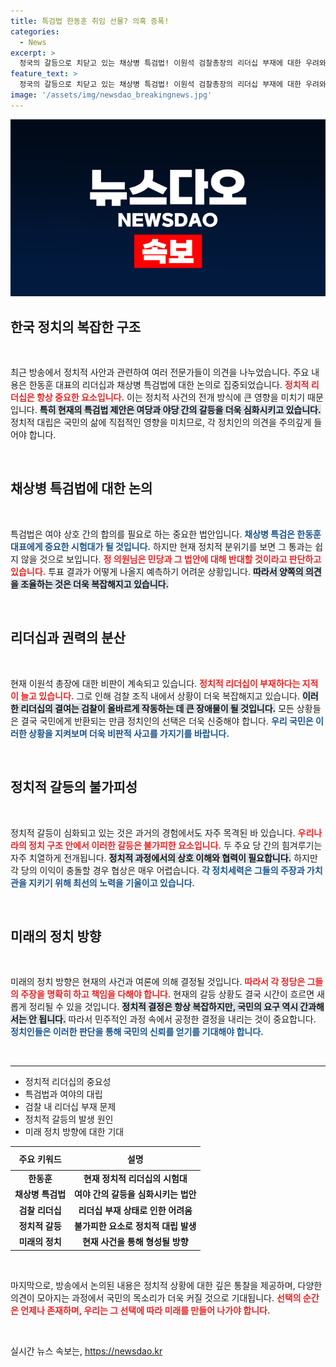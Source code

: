 ```yaml
---
title: 특검법 한동훈 취임 선물? 의혹 증폭!
categories:
  - News
excerpt: >
  정국의 갈등으로 치닫고 있는 채상병 특검법! 이원석 검찰총장의 리더십 부재에 대한 우려와 여야의 미묘한 대립이 맞물린 가운데, 향후 사태의 전개가 주목받고 있습니다. 클릭해 자세한 내용을 확인하세요!
feature_text: >
  정국의 갈등으로 치닫고 있는 채상병 특검법! 이원석 검찰총장의 리더십 부재에 대한 우려와 여야의 미묘한 대립이 맞물린 가운데, 향후 사태의 전개가 주목받고 있습니다. 클릭해 자세한 내용을 확인하세요!
image: '/assets/img/newsdao_breakingnews.jpg'
---
```


<p><img src="/assets/img/newsdao_breakingnews.jpg" alt="bookingtag 속보" /></p>

<h2 data-ke-size="size26">한국 정치의 복잡한 구조</h2>

<p data-ke-size="size16">&nbsp;</p>

<p data-ke-size="size16">최근 방송에서 정치적 사안과 관련하여 여러 전문가들이 의견을 나누었습니다. 주요 내용은 한동훈 대표의 리더십과 채상병 특검법에 대한 논의로 집중되었습니다. <b><span style="color: #ee2323;">정치적 리더십은 항상 중요한 요소입니다.</span></b> 이는 정치적 사건의 전개 방식에 큰 영향을 미치기 때문입니다. <b><span style="background-color: #21538527;">특히 현재의 특검법 제안은 여당과 야당 간의 갈등을 더욱 심화시키고 있습니다.</span></b> 정치적 대립은 국민의 삶에 직접적인 영향을 미치므로, 각 정치인의 의견을 주의깊게 들어야 합니다.</p>

<p data-ke-size="size16">&nbsp;</p>

<h2 data-ke-size="size26">채상병 특검법에 대한 논의</h2>

<p data-ke-size="size16">&nbsp;</p>

<p data-ke-size="size16">특검법은 여야 상호 간의 합의를 필요로 하는 중요한 법안입니다. <b><span style="color: #1a5490;">채상병 특검은 한동훈 대표에게 중요한 시험대가 될 것입니다.</span></b> 하지만 현재 정치적 분위기를 보면 그 통과는 쉽지 않을 것으로 보입니다. <b><span style="color: #ee2323;">정 의원님은 민당과 그 법안에 대해 반대할 것이라고 판단하고 있습니다.</span></b> 투표 결과가 어떻게 나올지 예측하기 어려운 상황입니다. <b><span style="background-color: #21538527;">따라서 양쪽의 의견을 조율하는 것은 더욱 복잡해지고 있습니다.</span></b></p>

<p data-ke-size="size16">&nbsp;</p>

<h2 data-ke-size="size26">리더십과 권력의 분산</h2>

<p data-ke-size="size16">&nbsp;</p>

<p data-ke-size="size16">현재 이원석 총장에 대한 비판이 계속되고 있습니다. <b><span style="color: #ee2323;">정치적 리더십이 부재하다는 지적이 늘고 있습니다.</span></b> 그로 인해 검찰 조직 내에서 상황이 더욱 복잡해지고 있습니다. <b><span style="background-color: #21538527;">이러한 리더십의 결여는 검찰이 올바르게 작동하는 데 큰 장애물이 될 것입니다.</span></b> 모든 상황들은 결국 국민에게 반환되는 만큼 정치인의 선택은 더욱 신중해야 합니다. <b><span style="color: #1a5490;">우리 국민은 이러한 상황을 지켜보며 더욱 비판적 사고를 가지기를 바랍니다.</span></b></p>

<p data-ke-size="size16">&nbsp;</p>

<h2 data-ke-size="size26">정치적 갈등의 불가피성</h2>

<p data-ke-size="size16">&nbsp;</p>

<p data-ke-size="size16">정치적 갈등이 심화되고 있는 것은 과거의 경험에서도 자주 목격된 바 있습니다. <b><span style="color: #ee2323;">우리나라의 정치 구조 안에서 이러한 갈등은 불가피한 요소입니다.</span></b> 두 주요 당 간의 힘겨루기는 자주 치열하게 전개됩니다. <b><span style="background-color: #21538527;">정치적 과정에서의 상호 이해와 협력이 필요합니다.</span></b> 하지만 각 당의 이익이 충돌할 경우 협상은 매우 어렵습니다. <b><span style="color: #1a5490;">각 정치세력은 그들의 주장과 가치관을 지키기 위해 최선의 노력을 기울이고 있습니다.</span></b></p>

<p data-ke-size="size16">&nbsp;</p>

<h2 data-ke-size="size26">미래의 정치 방향</h2>

<p data-ke-size="size16">&nbsp;</p>

<p data-ke-size="size16">미래의 정치 방향은 현재의 사건과 여론에 의해 결정될 것입니다. <b><span style="color: #ee2323;">따라서 각 정당은 그들의 주장을 명확히 하고 책임을 다해야 합니다.</span></b> 현재의 갈등 상황도 결국 시간이 흐르면 새롭게 정리될 수 있을 것입니다. <b><span style="background-color: #21538527;">정치적 결정은 항상 복잡하지만, 국민의 요구 역시 간과해서는 안 됩니다.</span></b> 따라서 민주적인 과정 속에서 공정한 결정을 내리는 것이 중요합니다. <b><span style="color: #1a5490;">정치인들은 이러한 판단을 통해 국민의 신뢰를 얻기를 기대해야 합니다.</span></b></p>

<p data-ke-size="size16">&nbsp;</p>

<hr/>

<ul>
  <li>정치적 리더십의 중요성</li>
  <li>특검법과 여야의 대립</li>
  <li>검찰 내 리더십 부재 문제</li>
  <li>정치적 갈등의 발생 원인</li>
  <li>미래 정치 방향에 대한 기대</li>
</ul>

<table style="width: 100%;">
  <thead>
    <tr>
      <th style="text-align: center; height: 30px;"><b>주요 키워드</b></th>
      <th style="text-align: center; height: 30px;"><b>설명</b></th>
    </tr>
  </thead>
  <tbody>
    <tr>
      <td style="text-align: center; height: 17px;"><b>한동훈</b></td>
      <td style="text-align: center; height: 17px;"><b>현재 정치적 리더십의 시험대</b></td>
    </tr>
    <tr>
      <td style="text-align: center; height: 17px;"><b>채상병 특검법</b></td>
      <td style="text-align: center; height: 17px;"><b>여야 간의 갈등을 심화시키는 법안</b></td>
    </tr>
    <tr>
      <td style="text-align: center; height: 17px;"><b>검찰 리더십</b></td>
      <td style="text-align: center; height: 17px;"><b>리더십 부재 상태로 인한 어려움</b></td>
    </tr>
    <tr>
      <td style="text-align: center; height: 17px;"><b>정치적 갈등</b></td>
      <td style="text-align: center; height: 17px;"><b>불가피한 요소로 정치적 대립 발생</b></td>
    </tr>
    <tr>
      <td style="text-align: center; height: 17px;"><b>미래의 정치</b></td>
      <td style="text-align: center; height: 17px;"><b>현재 사건을 통해 형성될 방향</b></td>
    </tr>
  </tbody>
</table>

<p data-ke-size="size16">&nbsp;</p>

<p data-ke-size="size16">마지막으로, 방송에서 논의된 내용은 정치적 상황에 대한 깊은 통찰을 제공하며, 다양한 의견이 모아지는 과정에서 국민의 목소리가 더욱 커질 것으로 기대됩니다. <b><span style="color: #ee2323;">선택의 순간은 언제나 존재하며, 우리는 그 선택에 따라 미래를 만들어 나가야 합니다.</span></b></p>

<p data-ke-size="size16">&nbsp;</p>
실시간 뉴스 속보는, <a href="https://newsdao.kr" rel="dofollow">https://newsdao.kr</a>


